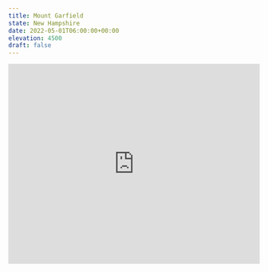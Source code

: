 ```yaml
---
title: Mount Garfield 
state: New Hampshire
date: 2022-05-01T06:00:00+00:00
elevation: 4500
draft: false
---
```

<iframe class="alltrails" src="https://www.alltrails.com/widget/trail/us/new-hampshire/mount-garfield-trail?u=i&sh=q5vqbr" width="100%" height="400" frameborder="0" scrolling="no" marginheight="0" marginwidth="0" title="AllTrails: Trail Guides and Maps for Hiking, Camping, and Running"></iframe>
